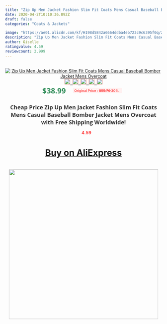 ```yaml
---
title: "Zip Up Men Jacket Fashion Slim Fit Coats Mens Casual Baseball Bomber Jacket Mens Overcoat"
date: 2020-04-2T10:10:36.892Z
draft: false
categories: "Coats & Jackets"

image: "https://ae01.alicdn.com/kf/H198d5842a6664ddba4eb723c9c6395f0q/Zip-Up-Men-Jacket-Fashion-Slim-Fit-Coats-Mens-Casual-Baseball-Bomber-Jacket-Mens-Overcoat.png_220x220.png"
description: "Zip Up Men Jacket Fashion Slim Fit Coats Mens Casual Baseball Bomber Jacket Mens Overcoat"
author: Giselle
ratingvalue: 4.59
reviewcount: 2.999
---
```

<br>
<div style="text-align: center;">
<a href="https://s.click.aliexpress.com/e/_Ab5Txr" target="_blank" rel="nofollow noopener noreferrer"><img alt="Zip Up Men Jacket Fashion Slim Fit Coats Mens Casual Baseball Bomber Jacket Mens Overcoat" class="magnifier-image" src="https://ae01.alicdn.com/kf/H198d5842a6664ddba4eb723c9c6395f0q/Zip-Up-Men-Jacket-Fashion-Slim-Fit-Coats-Mens-Casual-Baseball-Bomber-Jacket-Mens-Overcoat.png_220x220.png_640x640.jpg">
<br>
<img style="border:1px solid salmon" src="https://ae01.alicdn.com/kf/H198d5842a6664ddba4eb723c9c6395f0q/Zip-Up-Men-Jacket-Fashion-Slim-Fit-Coats-Mens-Casual-Baseball-Bomber-Jacket-Mens-Overcoat.png_120x120.jpg">&nbsp;&nbsp;<img style="border:1px solid salmon" src="https://ae01.alicdn.com/kf/He189a0d40cc24023bb7fd193cceefc06H/Zip-Up-Men-Jacket-Fashion-Slim-Fit-Coats-Mens-Casual-Baseball-Bomber-Jacket-Mens-Overcoat.jpg_120x120.jpg">&nbsp;&nbsp;<img style="border:1px solid salmon" src="https://ae01.alicdn.com/kf/H5963f6784461486b92ef0e4a0b5d937ej/Zip-Up-Men-Jacket-Fashion-Slim-Fit-Coats-Mens-Casual-Baseball-Bomber-Jacket-Mens-Overcoat.jpg_120x120.jpg">&nbsp;&nbsp;<img style="border:1px solid salmon" src="https://ae01.alicdn.com/kf/Hc66505ee7085494c8b5ed36a1fa1a4408/Zip-Up-Men-Jacket-Fashion-Slim-Fit-Coats-Mens-Casual-Baseball-Bomber-Jacket-Mens-Overcoat.jpg_120x120.jpg">&nbsp;&nbsp;<img style="border:1px solid salmon" src="https://ae01.alicdn.com/kf/H869839ec6a494ceea416542412fd0d78O/Zip-Up-Men-Jacket-Fashion-Slim-Fit-Coats-Mens-Casual-Baseball-Bomber-Jacket-Mens-Overcoat.jpg_120x120.jpg"></a></div><br0>
<div style="text-align: center;"><span style="background-color: white; border: 0px; box-sizing: border-box; color: seagreen; display: inline-block; font-family: &quot;open sans&quot; , &quot;arial&quot; , &quot;helvetica&quot; , sans-serif , &quot;heiti&quot;; font-size: 24px; font-stretch: inherit; font-weight: 700; line-height: inherit; margin: 0px 10px 0px 0px; padding: 0px; vertical-align: middle;">$38.99 </span>
<span style="background: rgb(255 , 241 , 241); border-radius: 3px; border: 0px; box-sizing: border-box; color: #ff4747; display: inline-block; font-family: inherit; font-size: 12px; font-stretch: inherit; font-style: inherit; font-variant: inherit; font-weight: 600; line-height: inherit; margin: 0px; padding: 2px 5px; transform: scale(0.9); vertical-align: middle;">Original Price : <b style="text-decoration: line-through;">$55.70 </b> 30%&nbsp;&nbsp;</span></div>
<h1 style="color: #333333; display: inline-block; font-family: &quot;open sans&quot; , &quot;arial&quot; , &quot;helvetica&quot; , sans-serif , &quot;heiti&quot;; font-size: 18px; font-stretch: inherit; font-weight: 700; text-align: center;">Cheap Price Zip Up Men Jacket Fashion Slim Fit Coats Mens Casual Baseball Bomber Jacket Mens Overcoat with Free Shipping Worldwide!</h1>
<div style="color: #ff4747; text-align: center;">
<img src="https://4.bp.blogspot.com/-M0ZcTcb-5uY/XleCXlxnR4I/AAAAAAAAAEc/OrjgMkXV1oMQFaCRZj5HQwOCBcu3w1FegCPcBGAYYCw/s1600/star.png" style="height: 15px;">&nbsp;<b>4.59</b></div>
<div class="button_cont" align="center"><a class="buynow_a" href="https://s.click.aliexpress.com/e/_Ab5Txr" target="_blank" rel="nofollow noopener noreferrer"><H1>Buy on AliExpress</H1></a></div><br>
<div class="separator" style="clear: both; text-align: center;">
<img src="https://lh3.googleusercontent.com/-pTy5HemUv9M/XlePHvY0dAI/AAAAAAAAAE4/0nX5iRUoIWY8eMW9Dpxeirr157OZliDIgCLcBGAsYHQ/s1600/badge.gif" width="480">
</div>
